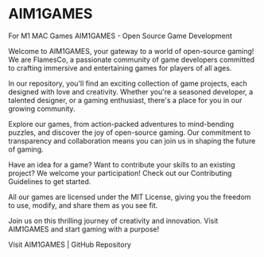 # AIM1GAMES
For M1 MAC Games 
AIM1GAMES - Open Source Game Development

Welcome to AIM1GAMES, your gateway to a world of open-source gaming! We are FlamesCo, a passionate community of game developers committed to crafting immersive and entertaining games for players of all ages.

In our repository, you'll find an exciting collection of game projects, each designed with love and creativity. Whether you're a seasoned developer, a talented designer, or a gaming enthusiast, there's a place for you in our growing community.

Explore our games, from action-packed adventures to mind-bending puzzles, and discover the joy of open-source gaming. Our commitment to transparency and collaboration means you can join us in shaping the future of gaming.

Have an idea for a game? Want to contribute your skills to an existing project? We welcome your participation! Check out our Contributing Guidelines to get started.

All our games are licensed under the MIT License, giving you the freedom to use, modify, and share them as you see fit.

Join us on this thrilling journey of creativity and innovation. Visit AIM1GAMES and start gaming with a purpose!

Visit AIM1GAMES | GitHub Repository


